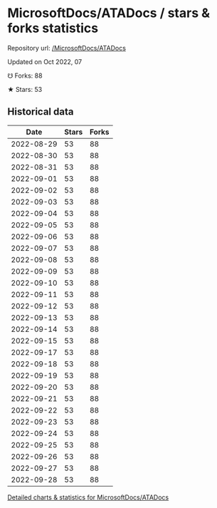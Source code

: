 # MicrosoftDocs/ATADocs / stars & forks statistics

Repository url: [/MicrosoftDocs/ATADocs](https://github.com/MicrosoftDocs/ATADocs)

Updated on Oct 2022, 07

☋ Forks: 88

★ Stars: 53

## Historical data
| Date | Stars | Forks |
|------|-------|-------|
| 2022-08-29 | 53 | 88 | 
| 2022-08-30 | 53 | 88 | 
| 2022-08-31 | 53 | 88 | 
| 2022-09-01 | 53 | 88 | 
| 2022-09-02 | 53 | 88 | 
| 2022-09-03 | 53 | 88 | 
| 2022-09-04 | 53 | 88 | 
| 2022-09-05 | 53 | 88 | 
| 2022-09-06 | 53 | 88 | 
| 2022-09-07 | 53 | 88 | 
| 2022-09-08 | 53 | 88 | 
| 2022-09-09 | 53 | 88 | 
| 2022-09-10 | 53 | 88 | 
| 2022-09-11 | 53 | 88 | 
| 2022-09-12 | 53 | 88 | 
| 2022-09-13 | 53 | 88 | 
| 2022-09-14 | 53 | 88 | 
| 2022-09-15 | 53 | 88 | 
| 2022-09-17 | 53 | 88 | 
| 2022-09-18 | 53 | 88 | 
| 2022-09-19 | 53 | 88 | 
| 2022-09-20 | 53 | 88 | 
| 2022-09-21 | 53 | 88 | 
| 2022-09-22 | 53 | 88 | 
| 2022-09-23 | 53 | 88 | 
| 2022-09-24 | 53 | 88 | 
| 2022-09-25 | 53 | 88 | 
| 2022-09-26 | 53 | 88 | 
| 2022-09-27 | 53 | 88 | 
| 2022-09-28 | 53 | 88 | 


[Detailed charts & statistics for MicrosoftDocs/ATADocs](https://reviewgithub.com/rep/MicrosoftDocs/ATADocs)
